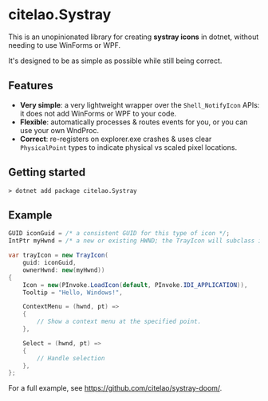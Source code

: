 # citelao.Systray

This is an unopinionated library for creating **systray icons** in dotnet, without needing to use WinForms or WPF.

It's designed to be as simple as possible while still being correct.

## Features

- **Very simple**: a very lightweight wrapper over the `Shell_NotifyIcon` APIs: it does not add WinForms or WPF to your code.
- **Flexible**: automatically processes & routes events for you, or you can use your own WndProc.
- **Correct**: re-registers on explorer.exe crashes & uses clear `PhysicalPoint` types to indicate physical vs scaled pixel locations.

## Getting started

```pwsh
> dotnet add package citelao.Systray
```

## Example

```csharp
GUID iconGuid = /* a consistent GUID for this type of icon */;
IntPtr myHwnd = /* a new or existing HWND; the TrayIcon will subclass its wndproc. */;

var trayIcon = new TrayIcon(
    guid: iconGuid,
    ownerHwnd: new(myHwnd))
{
    Icon = new(PInvoke.LoadIcon(default, PInvoke.IDI_APPLICATION)),
    Tooltip = "Hello, Windows!",

    ContextMenu = (hwnd, pt) =>
    {
        // Show a context menu at the specified point.
    },

    Select = (hwnd, pt) =>
    {
        // Handle selection
    },
};
```

For a full example, see https://github.com/citelao/systray-doom/.